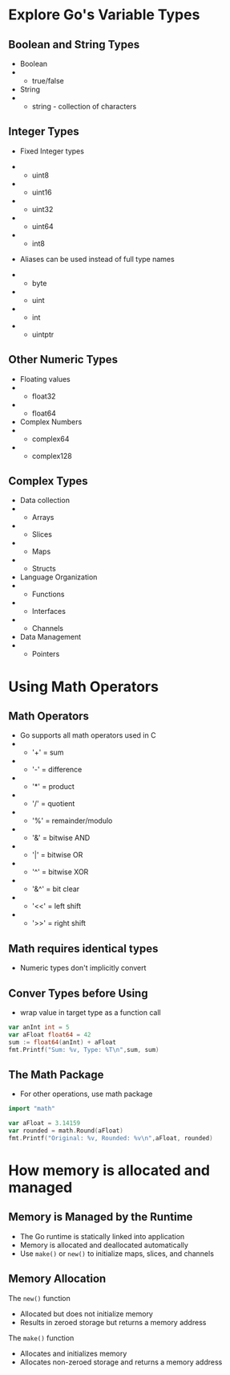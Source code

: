 # Explore Go's Variable Types

## Boolean and String Types
- Boolean
- - true/false
- String
- - string - collection of characters

## Integer Types
- Fixed Integer types
- - uint8
- - uint16
- - uint32
- - uint64
- - int8

- Aliases can be used instead of full type names
- - byte
- - uint
- - int 
- - uintptr

## Other Numeric Types
- Floating values
- - float32
- - float64
- Complex Numbers
- - complex64
- - complex128

## Complex Types
- Data collection
- - Arrays
- - Slices
- - Maps
- - Structs
- Language Organization
- - Functions
- - Interfaces
- - Channels
- Data Management
- - Pointers

# Using Math Operators
## Math Operators
- Go supports all math operators used in C
- - '+' = sum
- - '-' = difference
- - '*' = product
- - '/' = quotient
- - '%' = remainder/modulo
- - '&' = bitwise AND
- - '|' = bitwise OR
- - '^' = bitwise XOR
- - '&^' = bit clear
- - '<<' = left shift
- - '>>' = right shift

## Math requires identical types
- Numeric types don't implicitly convert

## Conver Types before Using
- wrap value in target type as a function call
```Go
var anInt int = 5
var aFloat float64 = 42
sum := float64(anInt) + aFloat
fmt.Printf("Sum: %v, Type: %T\n",sum, sum)
```

## The Math Package
- For other operations, use math package
```Go
import "math"

var aFloat = 3.14159
var rounded = math.Round(aFloat)
fmt.Printf("Original: %v, Rounded: %v\n",aFloat, rounded)
```
# How memory is allocated and managed
## Memory is Managed by the Runtime
- The Go runtime is statically linked into application
- Memory is allocated and deallocated automatically
- Use `make()` or `new()` to initialize maps, slices, and channels

## Memory Allocation
The `new()` function
- Allocated but does not initialize memory
- Results in zeroed storage but returns a memory address

The `make()` function
- Allocates and initializes memory
- Allocates non-zeroed storage and returns a memory address


